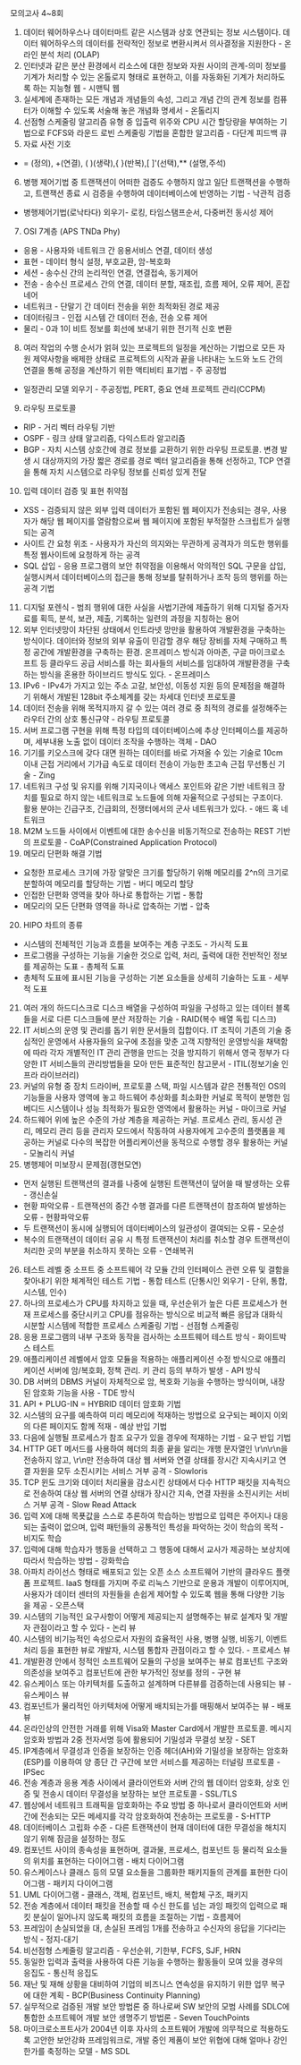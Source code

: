 모의고사 4~8회
1. 데이터 웨어하우스나 데이터마트 같은 시스템과 상호 연관되는 정보 시스템이다. 데이터 웨어하우스의 데이터를 전략적인 정보로 변환시켜서 의사결정을 지원한다 - 온라인 분석 처리 (OLAP)
2. 인터넷과 같은 분산 환경에서 리소스에 대한 정보와 자원 사이의 관계-의미 정보를 기계가 처리할 수 있는 온톨로지 형태로 표현하고, 이를 자동화된 기계가 처리하도록 하는 지능형 웹 - 시맨틱 웹
3. 실세계에 존재하는 모든 개념과 개념들의 속성, 그리고 개념 간의 관계 정보를 컴퓨터가 이해할 수 있도록 서술해 놓은 개념화 명세서 - 온톨리지
4. 선점형 스케줄링 알고리즘 유형 중 입출력 위주와 CPU 시간 할당량을 부여하는 기법으로 FCFS와 라운드 로빈 스케줄링 기법을 혼합한 알고리즘 - 다단계 피드백 큐
5. 자료 사전 기호
- = (정의), +(연결), ( )(생략),{ }(반복),[ ]'(선택),** (설명,주석)
6. 병행 제어기법 중 트랜잭션이 어떠한 검증도 수행하지 않고 일단 트랜잭션을 수행하고, 트랜잭션 종료 시 검증을 수행하여 데이터베이스에 반영하는 기법 - 낙관적 검증
- 병행제어기법(로낙타다) 외우기- 로킹, 타임스탬프순서, 다중버전 동시성 제어
7. OSI 7계층 (APS TNDa Phy)
- 응용 - 사용자와 네트워크 간 응용서비스 연결, 데이터 생성
- 표현 - 데이터 형식 설정, 부호교환, 암-복호화
- 세션 - 송수신 간의 논리적인 연결, 연결접속, 동기제어
- 전송 - 송수신 프로세스 간의 연결, 데이터 분할, 재조립, 흐름 제어, 오류 제어, 혼잡 네어
- 네트워크 - 단말기 간 데이터 전송을 위한 최적화된 경로 제공
- 데이터링크 - 인접 시스템 간 데이터 전송, 전송 오류 제어
- 물리 - 0과 1이 비트 정보를 회선에 보내기 위한 전기적 신호 변환
8. 여러 작업의 수행 순서가 얽혀 있는 프로젝트의 일정을 계산하는 기법으로 모든 자원 제약사항을 배제한 상태로 프로젝트의 시작과 끝을 나타내는 노드와 노드 간의 연결을 통해 공정을 계산하기 위한 액티비티 표기법 - 주 공정법
- 일정관리 모델 외우기 - 주공정법, PERT, 중요 연쇄 프로젝트 관리(CCPM)
9. 라우팅 프로토콜
- RIP - 거리 벡터 라우팅 기반
- OSPF - 링크 상태 알고리즘, 다익스트라 알고리즘
- BGP - 자치 시스템 상호간에 경로 정보를 교환하기 위한 라우팅 프로토콜. 변경 발생 시 대상까지의 가장 짧은 경로를 경로 벡터 알고리즘을 통해 선정하고,  TCP 연결을 통해 자치 시스템으로 라우팅 정보를 신뢰성 있게 전달
10. 입력 데이터 검증 및 표현 취약점
- XSS - 검증되지 않은 외부 입력 데이터가 포함된 웹 페이지가 전송되는 경우, 사용자가 해당 웹 페이지를 열람함으로써 웹 페이지에 포함된 부적절한 스크립트가 실행되는 공격
- 사이트 간 요청 위조 - 사용자가 자신의 의지와는 무관하게 공격자가 의도한 행위를 특정 웹사이트에 요청하게 하는 공격
- SQL 삽입 - 응용 프로그램의 보안 취약점을 이용해서 악의적인 SQL 구문을 삽입, 실행시켜서 데이터베이스의 접근을 통해 정보를 탈취하거나 조작 등의 행위를 하는 공격 기법
11. 디지털 포렌식 - 범죄 행위에 대한 사실을 사법기관에 제출하기 위해 디지털 증거자료를 획득, 분석, 보관, 제출, 기록하는 일련의 과정을 지칭하는 용어
12. 외부 인터넷망이 차단된 상태에서 인트라넷 망만을 활용하여 개발환경을 구축하는 방식이다. 데이터와 정보의 외부 유출이 민감할 경우 해당 장비를 자체 구매하고 특정 공간에 개발환경을 구축하는 환경. 온프레미스 방식과 아마존, 구글 마이크로소프트 등 클라우드 공급 서비스를 하는 회사들의 서비스를 임대하여 개발환경을 구축하는 방식을 혼용한 하이브리드 방식도 있다. - 온프레미스
13. IPv6 - IPv4가 가지고 있는 주소 고갈, 보안성, 이동성 지원 등의 문제점을 해결하기 위해서 개발된 128bit 주소체계를 갖는 차세대 인터넷 프로토콜
14. 데이터 전송을 위해 목적지까지 갈 수 있는 여러 경로 중 최적의 경로를 설정해주는 라우터 간의 상호 통신규약 - 라우팅 프로토콜
15. 서버 프로그램 구현을 위해 특정 타입의 데이터베이스에 추상 인터페이스를 제공하며, 세부내용 노출 없이 데이터 조작을 수행하는 객체 - DAO
16. 기기를 키오스크에 갖다 대면 원하는 데이터를 바로 가져올 수 있는 기술로 10cm 이내 근접 거리에서 기가급 속도로 데이터 전송이 가능한 초고속 근접 무선통신 기술 - Zing
17. 네트워크 구성 및 유지를 위해 기지국이나 액세스 포인트와 같은 기반 네트워크 장치를 필요로 하지 않는 네트워크로 노드들에 의해 자율적으로 구성되는 구조이다. 활용 분야는 긴급구조, 긴급회의, 전쟁터에서의 군사 네트워크가 있다. - 애드 혹 네트워크
18.  M2M 노드들 사이에서 이벤트에 대한 송수신을 비동기적으로 전송하는 REST 기반의 프로토콜 - CoAP(Constrained Application Protocol)
19. 메모리 단편화 해결 기법
- 요청한 프로세스 크기에 가장 알맞은 크기를 할당하기 위해 메모리를 2^n의 크기로 분할하여 메모리를 할당하는 기법 - 버디 메모리 할당
- 인접한 단편화 영역을 찾아 하나로 통합하는 기법 - 통합
- 메모리의 모든 단편화 영역을 하나로 압축하는 기법 - 압축
20. HIPO 차트의 종류
- 시스템의 전체적인 기능과 흐름을 보여주는 계층 구조도 - 가시적 도표
- 프로그램을 구성하는 기능을 기술한 것으로 입력, 처리, 출력에 대한 전반적인 정보를 제공하는 도표 - 총체적 도표
- 총체적 도표에 표시된 기능을 구성하는 기본 요소들을 상세히 기술하는 도표 -  세부적 도표
21. 여러 개의 하드디스크로 디스크 배열을 구성하여 파일을 구성하고 있는 데이터 블록들을 서로 다른 디스크들에 분산 저장하는 기술 - RAID(복수 배열 독립 디스크)
22. IT 서비스의 운영 및 관리를 돕기 위한 문서들의 집합이다. IT 조직이 기존의 기술 중심적인 운영에서 사용자들의 요구에 초점을 맞춘 고객 지향적인 운영방식을 채택함에 따라 각자 개별적인 IT 관리 관행을 만드는 것을 방지하기 위해서 영국 정부가 다양한 IT 서비스들의 관리방법들을 모아 만든 표준적인 참고문서 - ITIL(정보기술 인프라 라이브러리)
23. 커널의 유형 중 장치 드라이버, 프로토콜 스택, 파일 시스템과 같은 전통적인 OS의 기능들을 사용자 영역에 놓고 하드웨어 추상화를 최소화한 커널로 목적이 분명한 임베디드 시스템이나 성능 최적화가 필요한 영역에서 활용하는 커널 - 마이크로 커널
24. 하드웨어 위에 높은 수준의 가상 계층을 제공하는 커널. 프로세스 관리, 동시성 관리, 메모리 관리 등을 관리자 모드에서 작동하여 사용자에게 고수준의 플랫폼을 제공하는 커널로 다수의 복잡한 어플리케이션을 동적으로 수행할 경우 활용하는 커널 - 모놀리식 커널
25. 병행제어 미보장시 문제점(갱현모연)
- 먼저 실행된 트랜잭션의 결과를 나중에 실행된 트랜잭션이 덮어쓸 때 발생하는 오류 - 갱신손실
- 현황 파악오류 - 트랜잭션의 중간 수행 결과를 다른 트랜잭션이 참조하여 발생하는 오류 - 현황파악오류
- 두 트랜잭션이 동시에 실행되어 데이터베이스의 일관성이 결여되는 오류 - 모순성
- 복수의 트랜잭션이 데이터 공유 시 특정 트랜잭션이 처리를 취소할 경우 트랜잭션이 처리한 곳의 부분을 취소하지 못하는 오류 - 연쇄복귀
26. 테스트 레벨 중 소프트 중 소프트웨어 각 모듈 간의 인터페이스 관련 오류 및 결함을 찾아내기 위한 체계적인 테스트 기법 - 통합 테스트 (단통시인 외우기 - 단위, 통합, 시스템, 인수)
27. 하나의 프로세스가 CPU를 차지하고 있을 때, 우선순위가 높은 다른 프로세스가 현재 프로세스를 중단시키고 CPU를 점유하는 방식으로 비교적 빠른 응답과 대화식 시분할 시스템에 적합한 프로세스 스케줄링 기법 - 선점형 스케줄링
28. 응용 프로그램의 내부 구조와 동작을 검사하는 소프트웨어 테스트 방식 - 화이트박스 테스트
29. 애플리케이션 레벨에서 암호 모듈을 적용하는 애플리케이션 수정 방식으로 애플리케이션 서버에 암/복호화, 정책 관리. 키 관리 등의 부하가 발생 - API 방식
30. DB 서버의 DBMS 커널이 자체적으로 암, 복호화 기능을 수행하는 방식이며, 내장된 암호화 기능을 사용 - TDE 방식
31. API + PLUG-IN = HYBRID 데이터 암호화 기법
32. 시스템의 요구를 예측하여 미리 메모리에 적재하는 방법으로 요구되는 페이지 이외의 다른 페이지도 함께 적재 - 예상 반입 기법
33. 다음에 실행될 프로세스가 참조 요구가 있을 경우에 적재하는 기법 - 요구 반입 기법
34. HTTP GET 메서드를 사용하여 헤더의 최종 끝을 알리는 개행 문자열인 \r\n\r\n을 전송하지 않고, \r\n만 전송하여 대상 웹 서버와 연결 상태를 장시간 지속시키고 연결 자원을 모두 소진시키는 서비스 거부 공격 - Slowloris
35. TCP 윈도 크기와 데이터 처리율을 감소시킨 상태에서 다수 HTTP 패킷을 지속적으로 전송하여 대상 웹 서버의 연결 상태가 장시간 지속, 연결 자원을 소진시키는 서비스 거부 공격 - Slow Read Attack
36. 입력 X에 대해 목푯값을 스스로 추론하여 학습하는 방법으로 입력은 주어지나 대응되는 출력이 없으며, 입력 패턴들의 공통적인 특성을 파악하는 것이 학습의 목적 - 비지도 학습
37. 입력에 대해 학습자가 행동을 선택하고 그 행동에 대해서 교사가 제공하는 보상치에 따라서 학습하는 방법 - 강화학습
38. 아파치 라이선스 형태로 배포되고 있는 오픈 소스 소프트웨어 기반의 클라우드 플랫폼 프로젝트. laaS 형태를 가지며 주로 리눅스 기반으로 운용과 개발이 이루어지며, 사용자가 데이터 센터의 자원들을 손쉽게 제어할 수 있도록 웹을 통해 다양한 기능을 제공 - 오픈스택
39. 시스템의 기능적인 요구사항이 어떻게 제공되는지 설명해주는 뷰로 설계자 및 개발자 관점이라고 할 수 있다 - 논리 뷰
40. 시스템의 비기능적인 속성으로서 자원의 효율적인 사용, 병행 실행, 비동기, 이벤트 처리 등을 표현한 뷰로 개발자, 시스템 통합자 관점이라고 할 수 있다. - 프로세스 뷰
41. 개발환경 안에서 정적인 소프트웨어 모듈의 구성을 보여주는 뷰로 컴포넌트 구조와 의존성을 보여주고 컴포넌트에 관한 부가적인 정보를 정의 - 구현 뷰
42. 유스케이스 또는 아키텍처를 도출하고 설계하며 다른뷰를 검증하는데 사용되는 뷰 - 유스케이스 뷰
43. 컴포넌트가 물리적인 아키텍처에 어떻게 배치되는가를 매핑해서 보여주는 뷰 - 배포 뷰
44. 온라인상의 안전한 거래를 위해 Visa와 Master Card에서 개발한 프로토콜. 메시지 암호화 방법과 2중 전자서명 등에 활용되어 기밀성과 무결성 보장 - SET
45. IP계층에서 무결성과 인증을 보장하는 인증 헤더(AH)와 기밀성을 보장하는 암호화(ESP)를 이용하여 양 종단 간 구간에 보안 서비스를 제공하는 터널링 프로토콜 - IPSec
46. 전송 계층과 응용 계층 사이에서 클라이언트와 서버 간의 웹 데이터 암호화, 상호 인증 및 전송시 데이터 무결성을 보장하는 보안 프로토콜 - SSL/TLS
47. 웹상에서 네트워크 트래픽을 암호화하는 주요 방법 중 하나로서 클라이언트와 서버 간에 전송되는 모든 메세지를 각각 암호화하여 전송하는 프로토콜 - S-HTTP
48.  데이터베이스 고립화 수준 - 다른 트랜잭션이 현재 데이터에 대한 무결성을 해치지 않기 위해 잠금을 설정하는 정도
49. 컴포넌트 사이의 종속성을 표현하며, 결과물, 프로세스, 컴포넌트 등 물리적 요소들의 위치를 표현하는 다이어그램 - 배치 다이어그램
50. 유스케이스나 클래스 등의 모델 요소들을 그룹화한 패키지들의 관계를 표현한 다이어그램 - 패키지 다이어그램
51. UML 다이어그램 - 클래스, 객체, 컴포넌트, 배치, 복합체 구조, 패키지
52. 전송 계층에서 데이터 패킷을 전송할 때 수신 한도를 넘는 과잉 패킷의 입력으로 패킷 분실이 일어나지 않도록 패킷의 흐름을 조절하는 기법 - 흐름제어
53. 프레임이 손실되었을 대, 손실된 프레임 1개를 전송하고 수신자의 응답을 기다리는 방식 - 정지-대기
54. 비선점형 스케줄링 알고리즘 - 우선순위, 기한부, FCFS, SJF, HRN
55. 동일한 입력과 출력을 사용하여 다른 기능을 수행하는 활동들이 모여 있을 경우의 응집도 - 통신적 응집도
56. 재난 및 재해 상황을 대비하여 기업의 비즈니스 연속성을 유지하기 위한 업무 복구에 대한 계획 - BCP(Business Continuity Planning)
57. 실무적으로 검증된 개발 보안 방법론 중 하나로써 SW 보안의 모범 사례를 SDLC에 통합한 소프트웨어 개발 보안 생명주기 방법론 - Seven TouchPoints
58. 마이크로소프트사가 2004년 이후 자사의 소프트웨어 개발에 의무적으로 적용하도록 고안한 보안강화 프레임워크로, 개발 중인 제품이 보안 위협에 대해 얼마나 강인한가를 축정하는 모델 - MS SDL